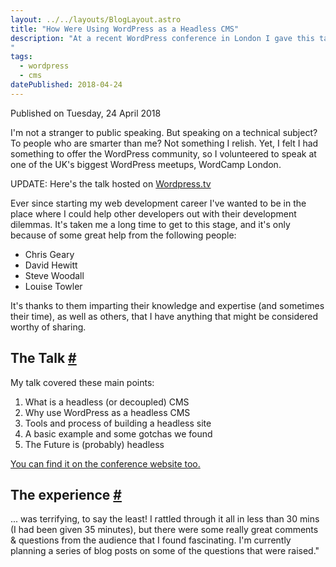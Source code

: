 ```yaml
---
layout: ../../layouts/BlogLayout.astro
title: "How Were Using WordPress as a Headless CMS"
description: "At a recent WordPress conference in London I gave this talk. It was a terrifying and yet validating experience!
"
tags: 
  - wordpress
  - cms
datePublished: 2018-04-24
---
```


Published on Tuesday, 24 April 2018

I'm not a stranger to public speaking. But speaking on a technical subject? To people who are smarter than me? Not something I relish. Yet, I felt I had something to offer the WordPress community, so I volunteered to speak at one of the UK's biggest WordPress meetups, WordCamp London.

UPDATE: Here's the talk hosted on [Wordpress.tv](http://wordpress.tv/)

Ever since starting my web development career I've wanted to be in the place where I could help other developers out with their development dilemmas. It's taken me a long time to get to this stage, and it's only because of some great help from the following people:

-   Chris Geary
-   David Hewitt
-   Steve Woodall
-   Louise Towler

It's thanks to them imparting their knowledge and expertise (and sometimes their time), as well as others, that I have anything that might be considered worthy of sharing.

## The Talk [#](https://deliciousreverie.co.uk/posts/talk-how-were-using-wordpress-as-a-headless-cms/#the-talk)

My talk covered these main points:

1.  What is a headless (or decoupled) CMS
2.  Why use WordPress as a headless CMS
3.  Tools and process of building a headless site
4.  A basic example and some gotchas we found
5.  The Future is (probably) headless

[You can find it on the conference website too.](https://2018.london.wordcamp.org/session/how-were-using-wordpress-as-a-headless-cms/)

## The experience [#](https://deliciousreverie.co.uk/posts/talk-how-were-using-wordpress-as-a-headless-cms/#the-experience)

... was terrifying, to say the least! I rattled through it all in less than 30 mins (I had been given 35 minutes), but there were some really great comments & questions from the audience that I found fascinating. I'm currently planning a series of blog posts on some of the questions that were raised."
